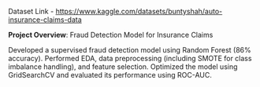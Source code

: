 Dataset Link - https://www.kaggle.com/datasets/buntyshah/auto-insurance-claims-data

**Project Overview**: Fraud Detection Model for Insurance Claims

Developed a supervised fraud detection model using Random Forest (86% accuracy). Performed EDA, data preprocessing (including SMOTE for class imbalance handling), and feature selection. Optimized the model using GridSearchCV and evaluated its performance using ROC-AUC.
